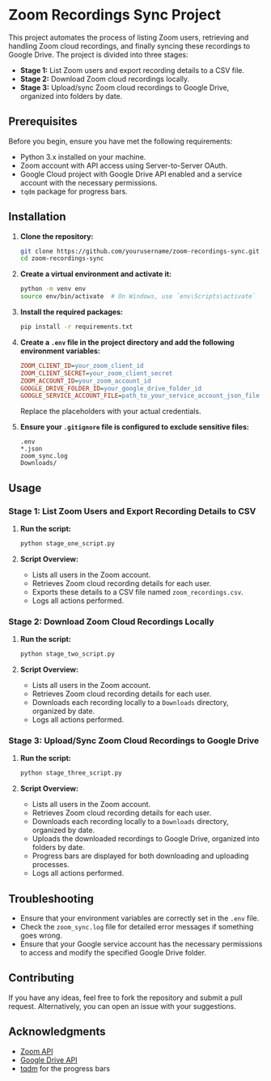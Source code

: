 # Zoom Recordings Sync Project

This project automates the process of listing Zoom users, retrieving and handling Zoom cloud recordings, and finally syncing these recordings to Google Drive. The project is divided into three stages:

- **Stage 1:** List Zoom users and export recording details to a CSV file.
- **Stage 2:** Download Zoom cloud recordings locally.
- **Stage 3:** Upload/sync Zoom cloud recordings to Google Drive, organized into folders by date.

## Prerequisites

Before you begin, ensure you have met the following requirements:

- Python 3.x installed on your machine.
- Zoom account with API access using Server-to-Server OAuth.
- Google Cloud project with Google Drive API enabled and a service account with the necessary permissions.
- `tqdm` package for progress bars.

## Installation

1. **Clone the repository:**

   ```bash
   git clone https://github.com/yourusername/zoom-recordings-sync.git
   cd zoom-recordings-sync
   ```

2. **Create a virtual environment and activate it:**

   ```bash
   python -m venv env
   source env/bin/activate  # On Windows, use `env\Scripts\activate`
   ```

3. **Install the required packages:**

   ```bash
   pip install -r requirements.txt
   ```

4. **Create a `.env` file in the project directory and add the following environment variables:**

   ```ini
   ZOOM_CLIENT_ID=your_zoom_client_id
   ZOOM_CLIENT_SECRET=your_zoom_client_secret
   ZOOM_ACCOUNT_ID=your_zoom_account_id
   GOOGLE_DRIVE_FOLDER_ID=your_google_drive_folder_id
   GOOGLE_SERVICE_ACCOUNT_FILE=path_to_your_service_account_json_file
   ```

   Replace the placeholders with your actual credentials.

5. **Ensure your `.gitignore` file is configured to exclude sensitive files:**

   ```plaintext
   .env
   *.json
   zoom_sync.log
   Downloads/
   ```

## Usage

### Stage 1: List Zoom Users and Export Recording Details to CSV

1. **Run the script:**

   ```bash
   python stage_one_script.py
   ```

2. **Script Overview:**
   - Lists all users in the Zoom account.
   - Retrieves Zoom cloud recording details for each user.
   - Exports these details to a CSV file named `zoom_recordings.csv`.
   - Logs all actions performed.

### Stage 2: Download Zoom Cloud Recordings Locally

1. **Run the script:**

   ```bash
   python stage_two_script.py
   ```

2. **Script Overview:**
   - Lists all users in the Zoom account.
   - Retrieves Zoom cloud recording details for each user.
   - Downloads each recording locally to a `Downloads` directory, organized by date.
   - Logs all actions performed.

### Stage 3: Upload/Sync Zoom Cloud Recordings to Google Drive

1. **Run the script:**

   ```bash
   python stage_three_script.py
   ```

2. **Script Overview:**
   - Lists all users in the Zoom account.
   - Retrieves Zoom cloud recording details for each user.
   - Downloads each recording locally to a `Downloads` directory, organized by date.
   - Uploads the downloaded recordings to Google Drive, organized into folders by date.
   - Progress bars are displayed for both downloading and uploading processes.
   - Logs all actions performed.

## Troubleshooting

- Ensure that your environment variables are correctly set in the `.env` file.
- Check the `zoom_sync.log` file for detailed error messages if something goes wrong.
- Ensure that your Google service account has the necessary permissions to access and modify the specified Google Drive folder.

## Contributing

If you have any ideas, feel free to fork the repository and submit a pull request. Alternatively, you can open an issue with your suggestions.


## Acknowledgments

- [Zoom API](https://marketplace.zoom.us/docs/api-reference/zoom-api/)
- [Google Drive API](https://developers.google.com/drive/api/v3/about-sdk)
- [tqdm](https://github.com/tqdm/tqdm) for the progress bars
